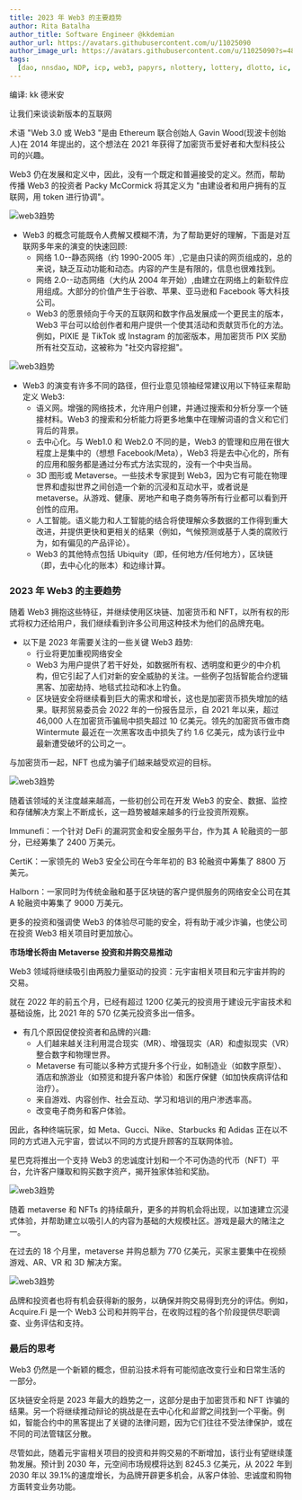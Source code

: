 ```yaml
---
title: 2023 年 Web3 的主要趋势
author: Rita Batalha
author_title: Software Engineer @kkdemian
author_url: https://avatars.githubusercontent.com/u/11025090
author_image_url: https://avatars.githubusercontent.com/u/11025090?s=48&v=4
tags:
  [dao, nnsdao, NDP, icp, web3, papyrs, nlottery, lottery, dlotto, ic, dfinity]
---
```


编译: kk 德米安

让我们来谈谈新版本的互联网

术语 "Web 3.0 或 Web3 "是由 Ethereum 联合创始人 Gavin Wood(现波卡创始人)在 2014 年提出的，这个想法在 2021 年获得了加密货币爱好者和大型科技公司的兴趣。

Web3 仍在发展和定义中，因此，没有一个既定和普遍接受的定义。然而，帮助传播 Web3 的投资者 Packy McCormick 将其定义为 "由建设者和用户拥有的互联网，用 token 进行协调"。

![web3趋势](https://miro.medium.com/max/1350/1*Glb1LOSfisg_HIGnqCOWNw.webp)

- Web3 的概念可能既令人费解又模糊不清，为了帮助更好的理解，下面是对互联网多年来的演变的快速回顾:
  - 网络 1.0--静态网络（约 1990-2005 年）,它是由只读的网页组成的，总的来说，缺乏互动功能和动态。内容的产生是有限的，信息也很难找到。
  - 网络 2.0--动态网络（大约从 2004 年开始）,由建立在网络上的新软件应用组成。大部分的价值产生于谷歌、苹果、亚马逊和 Facebook 等大科技公司。
  - Web3 的愿景倾向于今天的互联网和数字作品发展成一个更民主的版本，Web3 平台可以给创作者和用户提供一个使其活动和贡献货币化的方法。例如，PIXIE 是 TikTok 或 Instagram 的加密版本，用加密货币 PIX 奖励所有社交互动，这被称为 "社交内容挖掘"。

![web3趋势](https://miro.medium.com/max/1400/1*0bd8X5LejRiOhnKcdiXmXg.webp)

- Web3 的演变有许多不同的路径，但行业意见领袖经常建议用以下特征来帮助定义 Web3:
  - 语义网。增强的网络技术，允许用户创建，并通过搜索和分析分享一个链接材料。Web3 的搜索和分析能力将更多地集中在理解词语的含义和它们背后的背景。
  - 去中心化。与 Web1.0 和 Web2.0 不同的是，Web3 的管理和应用在很大程度上是集中的（想想 Facebook/Meta），Web3 将是去中心化的，所有的应用和服务都是通过分布式方法实现的，没有一个中央当局。
  - 3D 图形或 Metaverse。一些技术专家提到 Web3，因为它有可能在物理世界和虚拟世界之间创造一个新的沉浸和互动水平，或者说是 metaverse。从游戏、健康、房地产和电子商务等所有行业都可以看到开创性的应用。
  - 人工智能。语义能力和人工智能的结合将使理解众多数据的工作得到重大改进，并提供更快和更相关的结果（例如，气候预测或基于人类的腐败行为，如有偏见的产品评论）。
  - Web3 的其他特点包括 Ubiquity（即，任何地方/任何地方），区块链（即，去中心化的账本）和边缘计算。

### 2023 年 Web3 的主要趋势

随着 Web3 拥抱这些特征，并继续使用区块链、加密货币和 NFT，以所有权的形式将权力还给用户，我们继续看到许多公司用这种技术为他们的品牌充电。

- 以下是 2023 年需要关注的一些关键 Web3 趋势:
  - 行业将更加重视网络安全
  - Web3 为用户提供了若干好处，如数据所有权、透明度和更少的中介机构，但它引起了人们对新的安全威胁的关注。一些例子包括智能合约逻辑黑客、加密劫持、地毯式拉动和冰上钓鱼。
  - 区块链安全将继续看到巨大的需求和增长，这也是加密货币损失增加的结果。联邦贸易委员会 2022 年的一份报告显示，自 2021 年以来，超过 46,000 人在加密货币骗局中损失超过 10 亿美元。领先的加密货币做市商 Wintermute 最近在一次黑客攻击中损失了约 1.6 亿美元，成为该行业中最新遭受破坏的公司之一。

与加密货币一起，NFT 也成为骗子们越来越受欢迎的目标。

![web3趋势](https://miro.medium.com/max/1400/1*DEL2TWbVY9eBD1Vga4SiTQ.webp)

随着该领域的关注度越来越高，一些初创公司在开发 Web3 的安全、数据、监控和存储解决方案上不断成长，这一趋势被越来越多的行业投资所观察。

Immunefi：一个针对 DeFi 的漏洞赏金和安全服务平台，作为其 A 轮融资的一部分，已经筹集了 2400 万美元。

CertiK：一家领先的 Web3 安全公司在今年年初的 B3 轮融资中筹集了 8800 万美元。

Halborn：一家同时为传统金融和基于区块链的客户提供服务的网络安全公司在其 A 轮融资中筹集了 9000 万美元。

更多的投资和强调使 Web3 的体验尽可能的安全，将有助于减少诈骗，也使公司在投资 Web3 相关项目时更加放心。

**市场增长将由 Metaverse 投资和并购交易推动**

Web3 领域将继续吸引由两股力量驱动的投资：元宇宙相关项目和元宇宙并购的交易。

就在 2022 年的前五个月，已经有超过 1200 亿美元的投资用于建设元宇宙技术和基础设施，比 2021 年的 570 亿美元投资多出一倍多。

- 有几个原因促使投资者和品牌的兴趣:
  - 人们越来越关注利用混合现实（MR）、增强现实（AR）和虚拟现实（VR）整合数字和物理世界。
  - Metaverse 有可能以多种方式提升多个行业，如制造业（如数字原型）、酒店和旅游业（如预览和提升客户体验）和医疗保健（如加快疾病评估和治疗）。
  - 来自游戏、内容创作、社会互动、学习和培训的用户渗透率高。
  - 改变电子商务和客户体验。

因此，各种终端玩家，如 Meta、Gucci、Nike、Starbucks 和 Adidas 正在以不同的方式进入元宇宙，尝试以不同的方式提升顾客的互联网体验。

星巴克将推出一个支持 Web3 的忠诚度计划和一个不可伪造的代币（NFT）平台，允许客户赚取和购买数字资产，揭开独家体验和奖励。

![web3趋势](https://miro.medium.com/max/1400/1*jyfcHNooetmnQ95zPJckAw.webp)

随着 metaverse 和 NFTs 的持续飙升，更多的并购机会将出现，以加速建立沉浸式体验，并帮助建立以吸引人的内容为基础的大规模社区。游戏是最大的赌注之一。

在过去的 18 个月里，metaverse 并购总额为 770 亿美元，买家主要集中在视频游戏、AR、VR 和 3D 解决方案。

![web3趋势](https://miro.medium.com/max/1400/1*DRdAHe7vUrqIKXPDUJT_7w.webp)

品牌和投资者也将有机会获得新的服务，以确保并购交易得到充分的评估。例如，Acquire.Fi 是一个 Web3 公司和并购平台，在收购过程的各个阶段提供尽职调查、业务评估和支持。

### 最后的思考

Web3 仍然是一个新颖的概念，但前沿技术将有可能彻底改变行业和日常生活的一部分。

区块链安全将是 2023 年最大的趋势之一，这部分是由于加密货币和 NFT 诈骗的结果。另一个将继续推动辩论的挑战是在去中心化和*监管*之间找到一个平衡。例如，智能合约中的黑客提出了关键的法律问题，因为它们往往不受法律保护，或在不同的司法管辖区分散。

尽管如此，随着元宇宙相关项目的投资和并购交易的不断增加，该行业有望继续蓬勃发展。预计到 2030 年，元空间市场规模将达到 8245.3 亿美元，从 2022 年到 2030 年以 39.1%的速度增长，为品牌开辟更多机会，从客户体验、忠诚度和购物方面转变业务功能。
